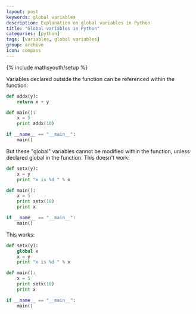 ```yaml
---
layout: post
keywords: global variables
description: Explanation on global variables in Python
title: "Global variables in Python"
categories: [python]
tags: [variables, global variables]
group: archive
icon: compass
---
```

{% include mathsyouth/setup %}

Variables declared outside the function can be referenced within the function:

```python
def addx(y):
    return x + y

def main():
    x = 5
    print addx(10)

if __name__ == "__main__":
    main()
```

But these "global" variables cannot be modified within the function, unless declared global in the function. This doesn't work:

```python
def setx(y):
    x = y
    print "x is %d " % x

def main():
    x = 5
    print setx(10)
    print x

if __name__ == "__main__":
    main()
```

This works:

```python
def setx(y):
    global x
    x = y
    print "x is %d " % x

def main():
    x = 5
    print setx(10)
    print x

if __name__ == "__main__":
    main()
```
